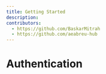 ```yaml
---
title: Getting Started
description: 
contributors:
  - https://github.com/BaskarMitrah
  - https://github.com/aeabreu-hub
---
```

# Authentication


